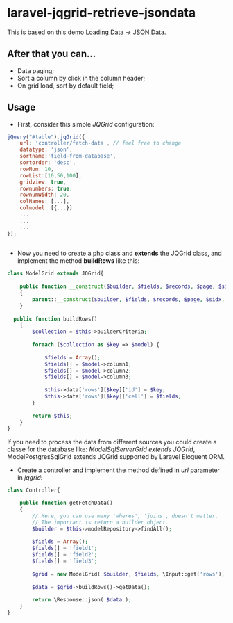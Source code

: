 # laravel-jqgrid-retrieve-jsondata

This is based on this demo [Loading Data -> JSON Data](http://www.trirand.com/blog/jqgrid/jqgrid.html "Loading Data -> JSON Data").

## After that you can...
* Data paging;
* Sort a column by click in the column header;
* On grid load, sort by default field;

## Usage
* First, consider this simple *JQGrid* configuration:
```javascript
jQuery("#table").jqGrid({
	url: 'controller/fetch-data', // feel free to change
	datatype: 'json',
	sortname:'field-from-database',
	sortorder: 'desc',
	rowNum: 10,
	rowList:[10,50,100],
	gridview: true,
	rownumbers: true,
	rownumWidth: 20,
	colNames: [...],
	colmodel: [{...}]
	...
	...
	...
});
		
```

* Now you need to create a php class and **extends** the JQGrid class, and implement the method **buildRows** like this:
```php
class ModelGrid extends JQGrid{
	
	public function __construct($builder, $fields, $records, $page, $sidx, $sord)
	{
		parent::__construct($builder, $fields, $records, $page, $sidx, $sord);
	}
  
  public function buildRows()
	{
		$collection = $this->builderCriteria;
		
		foreach ($collection as $key => $model) {
			
			$fields = Array();
			$fields[] = $model->column1;
			$fields[] = $model->column2;
			$fields[] = $model->column3;
			
			$this->data['rows'][$key]['id'] = $key;
			$this->data['rows'][$key]['cell'] = $fields;
		}
		
		return $this;
	}
}
```
If you need to process the data from different sources you could create a classe for the database like: *ModelSqlServerGrid extends JQGrid*, ModelPostgresSqlGrid extends JQGrid supported by Laravel Eloquent ORM.

* Create a controller and implement the method defined in *url* parameter in *jqgrid*:

```php
class Controller{

	public function getFetchData()
	{
		// Here, you can use many 'wheres', 'joins', doesn't matter.
		// The important is return a builder object.
		$builder = $this->modelRepository->findAll();
		
		$fields = Array();
		$fields[] = 'field1';
		$fields[] = 'field2';
		$fields[] = 'field3';
		
		$grid = new ModelGrid( $builder, $fields, \Input::get('rows'), \Input::get('page'), \Input::get('sidx'), \Input::get('sord') );
		
		$data = $grid->buildRows()->getData();
		
		return \Response::json( $data );
	}
}
```
